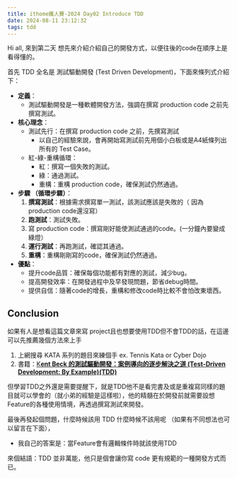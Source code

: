 ```yaml
---
title: ithome鐵人賽-2024 Day02 Introduce TDD
date: 2024-08-11 23:12:32
tags: tdd
---
```

Hi all, 來到第二天 想先來介紹介紹自己的開發方式，以便往後的code在順序上是看得懂的。

首先 TDD 全名是 測試驅動開發 (Test Driven Development)，下面來條列式介紹下：

- **定義**：
    - 測試驅動開發是一種軟體開發方法，強調在撰寫 production code 之前先撰寫測試。
- **核心理念**：
    - 測試先行：在撰寫 production code 之前，先撰寫測試
        - 以自己的經驗來說，會再開始寫測試前先用個小白板或是A4紙條列出所有的 Test Case。
    - 紅-綠-重構循環：
        - 紅：撰寫一個失敗的測試。
        - 綠：通過測試。
        - 重構：重構 production code，確保測試仍然通過。
- **步驟 （循環步驟）**：
    1. **撰寫測試**：根據需求撰寫單一測試，該測試應該是失敗的（ 因為 production code還沒寫）
    2. **跑測試**：測試失敗。
    3. 寫 production code：撰寫剛好能使測試通過的code。(一分鐘內要變成綠燈）
    4. **運行測試**：再跑測試，確認其通過。
    5. **重構**：重構剛剛寫的code，確保測試仍然通過。
- **優點**：
    - 提升code品質：確保每個功能都有對應的測試，減少bug。
    - 提高開發效率：在開發過程中及早發現問題，節省debug時間。
    - 提供自信：隨著code的增長，重構和修改code時比較不會怕改東壞西。

## Conclusion

如果有人是想看這篇文章來寫 project且也想要使用TDD但不會TDD的話，在這邊可以先推薦幾個方法來上手

1. 上網搜尋 KATA 系列的題目來練個手 ex. Tennis Kata or Cyber Dojo
2. 書籍：[K**ent Beck 的測試驅動開發：案例導向的逐步解決之道 (Test-Driven Development: By Example)(TDD)**](https://www.tenlong.com.tw/products/9789864345618)

但學習TDD之外還是需要提醒下，就是TDD他不是看完書及或是重複寫同樣的題目就可以學會的（就小弟的經驗是這樣啦），他的精髓在於開發前就需要設想 Feature的各種使用情境，再透過撰寫測試來開發。

最後再發起個問題，什麼時候該用 TDD 什麼時候不該用呢 （如果有不同想法也可以留言在下面），

- 我自己的答案是：當Feature會有邏輯條件時就該使用TDD

來個結語：TDD 並非萬能，他只是個會讓你寫 code 更有規範的一種開發方式而已。
